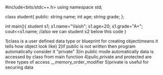#include<bits/stdc++.h>
using namespace std;

class student{
    public:
    string name; 
    int age; 
    string grade; 
};


int main(){
    student s1;
    s1.name="Vaish";
    s1.age=20;
    s1.grade="A+";
    cout<<s1.name;
    //also we can student s2 below this code
}

1)class is a user defined data type or blueprint for creating object(means it tells how object look like) 
2)if public is not written then program automatically consider it "private"
3)in public mode automatically data is accessed by class from main function
4)pulic,private and protected are three types of access __memory_order_modifier
5)private is useful for securing data


